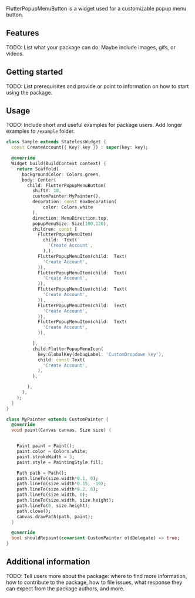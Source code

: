 <!-- 
This README describes the package. If you publish this package to pub.dev,
this README's contents appear on the landing page for your package.

For information about how to write a good package README, see the guide for
[writing package pages](https://dart.dev/guides/libraries/writing-package-pages). 

For general information about developing packages, see the Dart guide for
[creating packages](https://dart.dev/guides/libraries/create-library-packages)
and the Flutter guide for
[developing packages and plugins](https://flutter.dev/developing-packages). 
-->

FlutterPopupMenuButton is a widget used for a customizable popup menu button.

## Features

TODO: List what your package can do. Maybe include images, gifs, or videos.

## Getting started

TODO: List prerequisites and provide or point to information on how to
start using the package.

## Usage

TODO: Include short and useful examples for package users. Add longer examples
to `/example` folder. 

```dart
class Sample extends StatelessWidget {
  const CreateAccount({ Key? key }) : super(key: key);

  @override
  Widget build(BuildContext context) {
    return Scaffold(
      backgroundColor: Colors.green,
      body: Center(
        child: FlutterPopupMenuButton(
          shiftY: 10,
          customPainter:MyPainter(),
          decoration: const BoxDecoration(
              color: Colors.white
          ),
          direction: MenuDirection.top,
          popupMenuSize: Size(100,120),
          children: const [
            FlutterPopupMenuItem(
              child:  Text(
                'Create Account',
              ),),
            FlutterPopupMenuItem(child:  Text(
              'Create Account',
            )),
            FlutterPopupMenuItem(child:  Text(
              'Create Account',
            )),
            FlutterPopupMenuItem(child:  Text(
              'Create Account',
            )),
            FlutterPopupMenuItem(child:  Text(
              'Create Account',
            )),
            FlutterPopupMenuItem(child:  Text(
              'Create Account',
            )),

          ],
          child:FlutterPopupMenuIcon(
            key:GlobalKey(debugLabel: 'CustomDropdown key'),
            child: const Text(
              'Create Account',
            ),
          ),

        ),
      ),
    );
  }
}

class MyPainter extends CustomPainter {
  @override
  void paint(Canvas canvas, Size size) {


    Paint paint = Paint();
    paint.color = Colors.white;
    paint.strokeWidth = 3;
    paint.style = PaintingStyle.fill;

    Path path = Path();
    path.lineTo(size.width*0.1, 0);
    path.lineTo(size.width*0.15, -10);
    path.lineTo(size.width*0.2, 0);
    path.lineTo(size.width, 0);
    path.lineTo(size.width, size.height);
    path.lineTo(0, size.height);
    path.close();
    canvas.drawPath(path, paint);
  }

  @override
  bool shouldRepaint(covariant CustomPainter oldDelegate) => true;
}
```

## Additional information

TODO: Tell users more about the package: where to find more information, how to 
contribute to the package, how to file issues, what response they can expect 
from the package authors, and more.
